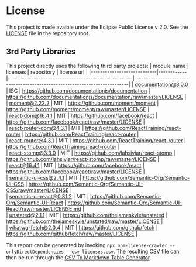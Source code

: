 # License

This project is made avaible under the Eclipse Public License v 2.0. See the [LICENSE](../LICENSE.md) file in the repository root.

## 3rd Party Libraries

This project directly uses the following third party projects:
| module name              | licenses | repository                                        | license url                                                              |
|----------------------------|------------|-----------------------------------------------------|---------------------------------------------------------------------------|
| documentation@8.0.0      | ISC      | https://github.com/documentationjs/documentation  | https://github.com/documentationjs/documentation/raw/master/LICENSE     |  
| moment@2.22.2            | MIT      | https://github.com/moment/moment                  | https://github.com/moment/moment/raw/master/LICENSE                     |  
| react-dom@16.4.1         | MIT      | https://github.com/facebook/react                 | https://github.com/facebook/react/raw/master/LICENSE                    |  
| react-router-dom@4.3.1   | MIT      | https://github.com/ReactTraining/react-router     | https://github.com/ReactTraining/react-router                           |  
| react-router@4.3.1       | MIT      | https://github.com/ReactTraining/react-router     | https://github.com/ReactTraining/react-router                           |  
| react-stomp@3.3.0        | MIT      | https://github.com/lahsivjar/react-stomp          | https://github.com/lahsivjar/react-stomp/raw/master/LICENSE             |  
| react@16.4.1             | MIT      | https://github.com/facebook/react                 | https://github.com/facebook/react/raw/master/LICENSE                    |  
| semantic-ui-css@2.4.1    | MIT      | https://github.com/Semantic-Org/Semantic-UI-CSS   | https://github.com/Semantic-Org/Semantic-UI-CSS/raw/master/LICENSE      |  
| semantic-ui-react@0.81.2 | MIT      | https://github.com/Semantic-Org/Semantic-UI-React | https://github.com/Semantic-Org/Semantic-UI-React/raw/master/LICENSE.md |  
| unstated@2.1.1           | MIT      | https://github.com/thejameskyle/unstated          | https://github.com/thejameskyle/unstated/raw/master/LICENSE             |  
| whatwg-fetch@2.0.4       | MIT      | https://github.com/github/fetch                   | https://github.com/github/fetch/raw/master/LICENSE                      |  
               

This report can be generated by invoking `npx npm-license-crawler --onlyDirectDependencies --csv licenses.csv`. The resulting CSV file can then be run through the [CSV To Markdown Table Generator](https://donatstudios.com/CsvToMarkdownTable).